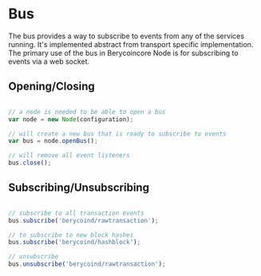 # Bus
The bus provides a way to subscribe to events from any of the services running. It's implemented abstract from transport specific implementation. The primary use of the bus in Berycoincore Node is for subscribing to events via a web socket.

## Opening/Closing

```javascript

// a node is needed to be able to open a bus
var node = new Node(configuration);

// will create a new bus that is ready to subscribe to events
var bus = node.openBus();

// will remove all event listeners
bus.close();
```

## Subscribing/Unsubscribing

```javascript

// subscribe to all transaction events
bus.subscribe('berycoind/rawtransaction');

// to subscribe to new block hashes
bus.subscribe('berycoind/hashblock');

// unsubscribe
bus.unsubscribe('berycoind/rawtransaction');
```
